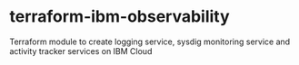 # terraform-ibm-observability
Terraform module to create logging service, sysdig monitoring service and activity tracker services on IBM Cloud 
